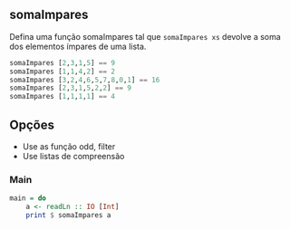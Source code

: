 ## somaImpares
Defina uma função somaImpares tal que `somaImpares xs` devolve a soma dos elementos ímpares de uma lista.

```hs
somaImpares [2,3,1,5] == 9
somaImpares [1,1,4,2] == 2
somaImpares [3,2,4,6,5,7,8,0,1] == 16
somaImpares [2,3,1,5,2,2] == 9
somaImpares [1,1,1,1] == 4
```

## Opções
- Use as função odd, filter
- Use listas de compreensão


<!--MAIN_BEGIN-->
### Main
```hs
main = do
    a <- readLn :: IO [Int]
    print $ somaImpares a

```
<!--MAIN_END-->